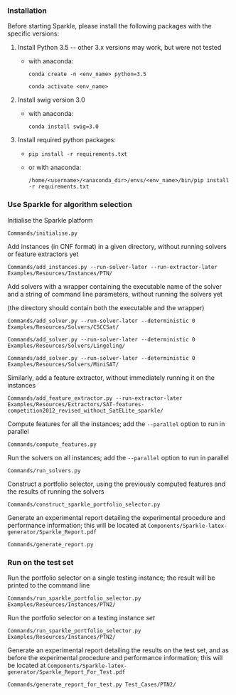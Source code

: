 ### Installation

Before starting Sparkle, please install the following packages with the specific versions:
1. Install Python 3.5 -- other 3.x versions may work, but were not tested
	* with anaconda:

		`conda create -n <env_name> python=3.5`

		`conda activate <env_name>`

2. Install swig version 3.0
	* with anaconda:

		`conda install swig=3.0`

3. Install required python packages:
	* `pip install -r requirements.txt`
	* or with anaconda:

		`/home/<username>/<anaconda_dir>/envs/<env_name>/bin/pip install -r requirements.txt`

### Use Sparkle for algorithm selection

Initialise the Sparkle platform

`Commands/initialise.py`

Add instances (in CNF format) in a given directory, without running solvers or feature extractors yet

`Commands/add_instances.py --run-solver-later --run-extractor-later Examples/Resources/Instances/PTN/`

Add solvers with a wrapper containing the executable name of the solver and a string of command line parameters, without running the solvers yet

(the directory should contain both the executable and the wrapper)

`Commands/add_solver.py --run-solver-later --deterministic 0 Examples/Resources/Solvers/CSCCSat/`

`Commands/add_solver.py --run-solver-later --deterministic 0 Examples/Resources/Solvers/Lingeling/`

`Commands/add_solver.py --run-solver-later --deterministic 0 Examples/Resources/Solvers/MiniSAT/`

Similarly, add a feature extractor, without immediately running it on the instances

`Commands/add_feature_extractor.py --run-extractor-later Examples/Resources/Extractors/SAT-features-competition2012_revised_without_SatELite_sparkle/`

Compute features for all the instances; add the `--parallel` option to run in parallel

`Commands/compute_features.py`

Run the solvers on all instances; add the `--parallel` option to run in parallel

`Commands/run_solvers.py`

Construct a portfolio selector, using the previously computed features and the results of running the solvers

`Commands/construct_sparkle_portfolio_selector.py`

Generate an experimental report detailing the experimental procedure and performance information; this will be located at `Components/Sparkle-latex-generator/Sparkle_Report.pdf`

`Commands/generate_report.py`

### Run on the test set

Run the portfolio selector on a single testing instance; the result will be printed to the command line

`Commands/run_sparkle_portfolio_selector.py Examples/Resources/Instances/PTN2/`

Run the portfolio selector on a testing instance *set*

`Commands/run_sparkle_portfolio_selector.py Examples/Resources/Instances/PTN2/`

Generate an experimental report detailing the results on the test set, and as before the experimental procedure and performance information; this will be located at `Components/Sparkle-latex-generator/Sparkle_Report_For_Test.pdf`

`Commands/generate_report_for_test.py Test_Cases/PTN2/`

